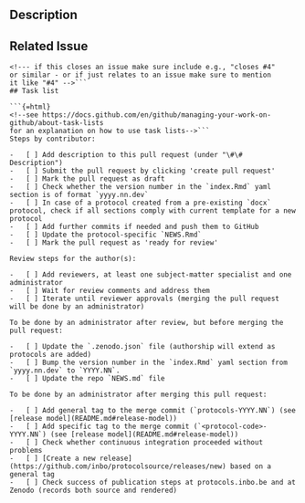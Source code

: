 <!--- indicate the protocol code in the Title above -->

## Description

<!--- Describe your protocol proposal or your proposed changes-->

<!--- You can mention collaborators with "@githubname"-->

## Related Issue

```{=html}
<!--- if this closes an issue make sure include e.g., "closes #4"
or similar - or if just relates to an issue make sure to mention
it like "#4" -->```
## Task list

```{=html}
<!--see https://docs.github.com/en/github/managing-your-work-on-github/about-task-lists
for an explanation on how to use task lists-->```
Steps by contributor:

-   [ ] Add description to this pull request (under "\#\# Description")
-   [ ] Submit the pull request by clicking 'create pull request'
-   [ ] Mark the pull request as draft
-   [ ] Check whether the version number in the `index.Rmd` yaml section is of format `yyyy.nn.dev`
-   [ ] In case of a protocol created from a pre-existing `docx` protocol, check if all sections comply with current template for a new protocol
-   [ ] Add further commits if needed and push them to GitHub
-   [ ] Update the protocol-specific `NEWS.Rmd`
-   [ ] Mark the pull request as 'ready for review'

Review steps for the author(s):

-   [ ] Add reviewers, at least one subject-matter specialist and one administrator
-   [ ] Wait for review comments and address them
-   [ ] Iterate until reviewer approvals (merging the pull request will be done by an administrator)

To be done by an administrator after review, but before merging the pull request:

-   [ ] Update the `.zenodo.json` file (authorship will extend as protocols are added)
-   [ ] Bump the version number in the `index.Rmd` yaml section from `yyyy.nn.dev` to `YYYY.NN`.
-   [ ] Update the repo `NEWS.md` file

To be done by an administrator after merging this pull request:

-   [ ] Add general tag to the merge commit (`protocols-YYYY.NN`) (see [release model](README.md#release-model))
-   [ ] Add specific tag to the merge commit (`<protocol-code>-YYYY.NN`) (see [release model](README.md#release-model))
-   [ ] Check whether continuous integration proceeded without problems
-   [ ] [Create a new release](https://github.com/inbo/protocolsource/releases/new) based on a general tag
-   [ ] Check success of publication steps at protocols.inbo.be and at Zenodo (records both source and rendered)
